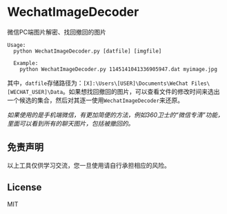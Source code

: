 WechatImageDecoder
===

微信PC端图片解密、找回撤回的图片

```
Usage:
  python WechatImageDecoder.py [datfile] [imgfile]

  Example:
    python WechatImageDecoder.py 1145141041336905947.dat myimage.jpg

```

其中，`datfile`存储路径为：`[X]:\Users\[USER]\Documents\WeChat Files\[WECHAT_USER]\Data`。如果想找回撤回的图片，可以查看文件的修改时间来选出一个候选的集合，然后对其逐一使用`WechatImageDecoder`来还原。

*如果使用的是手机端微信，有更加简便的方法，例如360卫士的“微信专清”功能，里面可以看到所有的聊天图片，包括被撤回的。*


免责声明
---

以上工具仅供学习交流，您一旦使用请自行承担相应的风险。


License
---

MIT

